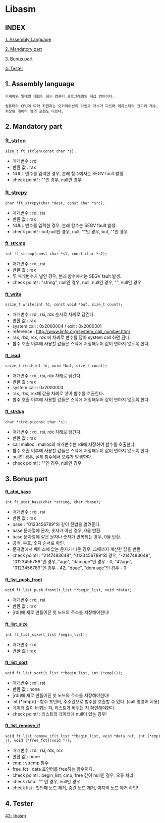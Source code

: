 # Libasm

## INDEX
   
   [1. Assembly Language](#assembly-language)
   
   [2. Mandatory part](#mandatory-part)
   
   [3. Bonus part](#bonus-part)
   
   [4. Tester](#tester)

## 1. Assembly language
    
    기계어와 일대일 대응이 되는 컴퓨터 프로그래밍의 저급 언어이다.
    
    컴퓨터의 CPU에 따라 지원하는 오퍼레이션의 타입과 개수가 다르며 레지스터의 크기와 개수, 저장된 데이터 형의 표현도 다르다.
    
    
## 2. Mandatory part    
    
### [ft_strlen](./ft_strlen.s)

    size_t ft_strlen(const char *s);

   * 매개변수 : rdi
   * 반환 값 : rax
   * NULL 변수를 입력한 경우, 본래 함수에서는 SEGV fault 발생.
   * check point! : ""인 경우, null인 경우
  
  
### [ft_strcpy](./ft_strcpy.s)

    char *ft_strcpy(char *dest, const char *src);

   * 매개변수 : rdi, rsi
   * 반환 값 : rax
   * NULL 변수를 입력한 경우, 본래 함수는 SEGV fault 발생.
   * check point! : buf,null인 경우, null, ""인 경우, buf, ""인 경우

#### [ft_strcmp](./ft_strcmp.s)

    int ft_strcmp(const char *s1, const char *s2);

   * 매개변수 : rdi, rsi
   * 반환 값 : rax
   * 두 매개변수가 널인 경우, 본래 함수에서는 SEGV fault 발생.
   * check point! : "string", null인 경우, null, null인 경우, "", null인 경우
       
#### [ft_write](./ft_write.s)

    ssize_t write(int fd, const void *buf, size_t count);
    
   * 매개변수 : rdi, rsi, rdx 순서로 차례로 담긴다.
   * 반환 값 : rax
   * system call : 0x2000004 / exit : 0x2000001
   * reference :  http://www.linfo.org/system_call_number.html
   * rax, rbx, rcx, rdx 에 차례로 변수를 담아 system call 하면 된다.
   * 함수 호출 이후에 사용할 값들은 스택에 저장해두어 값이 변하지 않도록 한다.
    
#### [ft_read](./ft_read.s)

    ssize_t read(int fd, void *buf, size_t count);
    
   * 매개변수 : rdi, rsi, rdx 차례로 담긴다.
   * 반환 값 : rax
   * system call : 0x2000003
   * rax, rbx, rcx에 값을 차례로 넣어 함수를 호출한다.
   * 함수 호출 이후에 사용할 값들은 스택에 저장해두어 값이 변하지 않도록 한다.

#### [ft_strdup](./ft_strdup.s)

    char *strdup(const char *s);
    
   * 매개변수 : rdi, rsi, rdx 차례로 담긴다.
   * 반환 값 : rax
   * call malloc : malloc의 매개변수는 rdi에 저장하여 함수를 호출한다.
   * 함수 호출 이후에 사용할 값들은 스택에 저장해두어 값이 변하지 않도록 한다.
   * null인 경우, 실제 함수에서 오류가 발생한다.
   * check point! : ""인 경우, null인 경우

## 3. Bonus part

#### [ft_atoi_base](./ft_atoi_base_bonus.s)
    
    int ft_atoi_base(char *string, char *base);
    
   * 매개변수 : rdi, rsi
   * 반환 값 : rax
   * base : "0123456789"와 같이 진법을 알려준다.
   * base 문자열에 문자, 숫자가 아닌 경우, 0을 반환.
   * base 문자열에 같은 문자나 숫자가 반복되는 경우, 0을 반환.
   * 공백, 부호, 숫자 순서로 확인.
   * 문자열에서 베이스에 없는 문자가 나온 경우, 그때까지 계산한 값을 반환
   * check point! : "2147483648", "0123456789"의 경우, "-2147483649", "0123456789"인 경우, "age", "damage"인 경우 - 0, "42age", "0123456789"인 경우 - 42, "doae", "dom age"인 경우 - 0

#### [ft_list_push_front](./ft_list_push_front_bonus.s)

    void ft_list_push_front(t_list **begin_list, void *data);
    
   * 매개변수 : rdi, rsi
   * 반환 값 : rax
   * [rdi]에 새로 만들어진 첫 노드의 주소를 저장해야한다!

#### [ft_list_size](./ft_list_size_bonus.s)

    int ft_list_size(t_list *begin_list);
    
   * 매개변수 : rdi
   * 반환 값 : rax


#### [ft_list_sort](./ft_list_sort.s)

    void ft_list_sort(t_list **begin_list, int (*cmp)());
   
   * 매개변수 : rdi, rsi
   * 반환 값 : none
   * [rdi]에 새로 만들어진 첫 노드의 주소를 저장해야한다!
   * int (\*cmp)() : 함수 포인터, 주소값으로 함수를 호출할 수 있다. (call 명령어 사용)
   * 데이터 값이 바뀌는 지, 리스트가 바뀌는 지 확인해야한다.
   * check point! : 리스트의 데이터에 null이 있는 경우!


#### [ft_list_remove_if](./ft_list_remove_if_bonus.s)

    void ft_list_remove_if(t_list **begin_list, void *data_ref, int (*cmp)(), void (*free_fct)(void *));
    
   * 매개변수 : rdi, rsi, rdx, rcx
   * 반환 값 : none
   * cmp : strcmp 함수
   * free_fct : data 포인터를 free하는 함수이다.
   * check point! : begin_list, cmp, free 값이 null인 경우, 오류 처리!
   * check data : "" 인 경우, null인 경우
   * check list : 첫번째 노드 제거, 중간 노드 제거, 마지막 노드 제거 확인!

## 4. Tester

   [42-libasm](https://github.com/Glagan/42-libasm)
   
